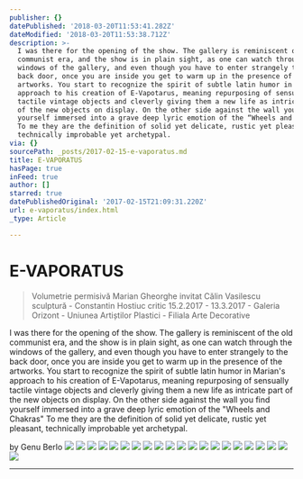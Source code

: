 ```yaml
---
publisher: {}
datePublished: '2018-03-20T11:53:41.282Z'
dateModified: '2018-03-20T11:53:38.712Z'
description: >-
  I was there for the opening of the show. The gallery is reminiscent of the old
  communist era, and the show is in plain sight, as one can watch through the
  windows of the gallery, and even though you have to enter strangely to the
  back door, once you are inside you get to warm up in the presence of the
  artworks. You start to recognize the spirit of subtle latin humor in Marian’s
  approach to his creation of E-Vapotarus, meaning repurposing of sensually
  tactile vintage objects and cleverly giving them a new life as intricate part
  of the new objects on display. On the other side against the wall you find
  yourself immersed into a grave deep lyric emotion of the “Wheels and Chakras”
  To me they are the definition of solid yet delicate, rustic yet pleasant,
  technically improbable yet archetypal.
via: {}
sourcePath: _posts/2017-02-15-e-vaporatus.md
title: E-VAPORATUS
hasPage: true
inFeed: true
author: []
starred: true
datePublishedOriginal: '2017-02-15T21:09:31.220Z'
url: e-vaporatus/index.html
_type: Article

---
```

# E-VAPORATUS

> Volumetrie permisivă Marian Gheorghe invitat Călin Vasilescu sculptură - Constantin Hostiuc critic
> 15.2.2017 - 13.3.2017 - Galeria Orizont - Uniunea Artiștilor Plastici - Filiala Arte Decorative

I was there for the opening of the show. The gallery is reminiscent of the old communist era, and the show is in plain sight, as one can watch through the windows of the gallery, and even though you have to enter strangely to the back door, once you are inside you get to warm up in the presence of the artworks. You start to recognize the spirit of subtle latin humor in Marian's approach to his creation of E-Vapotarus, meaning repurposing of sensually tactile vintage objects and cleverly giving them a new life as intricate part of the new objects on display. On the other side against the wall you find yourself immersed into a grave deep lyric emotion of the "Wheels and Chakras" To me they are the definition of solid yet delicate, rustic yet pleasant, technically improbable yet archetypal.

by Genu Berlo
![](https://s3-us-west-2.amazonaws.com/the-grid-img/p/872a343723797adac76b56ac7a1d7d45160da100.jpg)
![](https://the-grid-user-content.s3-us-west-2.amazonaws.com/49ce6da8-7e68-4cfe-8f50-fe251a976d5a.jpg)
![](https://the-grid-user-content.s3-us-west-2.amazonaws.com/677d2401-7dfe-41a8-8993-8d2d25f42b91.jpg)
![](https://s3-us-west-2.amazonaws.com/the-grid-img/p/ec8e96156d7fd17ffc65fe3fea6abb106488fca7.jpg)
![](https://s3-us-west-2.amazonaws.com/the-grid-img/p/4f2ac74950ce27215700f050dc2db6ce4baaacb0.jpg)
![](https://the-grid-user-content.s3-us-west-2.amazonaws.com/1be7078b-f292-4351-bbf1-b247818f3d4d.jpg)
![](https://s3-us-west-2.amazonaws.com/the-grid-img/p/de0b50a6f82257ed59a5c2106499325c140d67b1.jpg)
![](https://s3-us-west-2.amazonaws.com/the-grid-img/p/f4ddbb8dca3220790d7426fde0c9bfde74a4d6eb.jpg)
![](https://the-grid-user-content.s3-us-west-2.amazonaws.com/aba9ae89-3993-4013-ab71-75ac57a20587.jpg)
![](https://s3-us-west-2.amazonaws.com/the-grid-img/p/41d838483f33d24aae200d7e066806fd9431f48d.jpg)
![](https://s3-us-west-2.amazonaws.com/the-grid-img/p/823d7c4e1ed6874a5e114b40322fece028f435f9.jpg)
![](https://s3-us-west-2.amazonaws.com/the-grid-img/p/4ab7f62dade822086653dffbd2c691054342d7b0.jpg)
![](https://the-grid-user-content.s3-us-west-2.amazonaws.com/2ef35d5a-ad26-4fa4-8b81-595de3f29992.jpg)
![](https://the-grid-user-content.s3-us-west-2.amazonaws.com/a8752fa1-6776-4bde-982e-991fcbb84b12.jpg)
![](https://s3-us-west-2.amazonaws.com/the-grid-img/p/6fcf677d972001b742c174eb4a291a013715b5dd.jpg)
![](https://s3-us-west-2.amazonaws.com/the-grid-img/p/e206e4a7a59cd662718bcf1e9858101a58262a2e.jpg)
![](https://s3-us-west-2.amazonaws.com/the-grid-img/p/291d82b05c6c1e6126584cd5642e31b85c1a5c9b.jpg)
![](https://the-grid-user-content.s3-us-west-2.amazonaws.com/16e003f6-5fda-418b-99fe-9cc6a3fda66e.jpg)
![](https://the-grid-user-content.s3-us-west-2.amazonaws.com/889192ea-ddd7-45d4-80bb-143f3668eb9f.jpg)
![](https://the-grid-user-content.s3-us-west-2.amazonaws.com/afb9f49d-ce42-4949-8a05-52e187a86684.jpg)
![](https://the-grid-user-content.s3-us-west-2.amazonaws.com/7ec1b9d4-3d07-45dc-ab2c-72c0196c05c8.jpg)

---